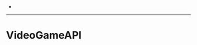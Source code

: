 -
----------------------------------------------------------------------------------------------------
# VideoGameAPI
